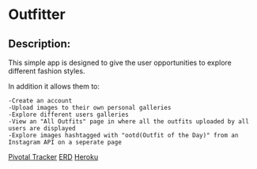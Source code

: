 # Outfitter

## Description:

This simple app is designed to give the user opportunities to explore different fashion styles.

In addition it allows them to:
```
-Create an account
-Upload images to their own personal galleries
-Explore different users galleries
-View an "All Outfits" page in where all the outfits uploaded by all users are displayed
-Explore images hashtagged with "ootd(Outfit of the Day)" from an Instagram API on a seperate page
```
[Pivotal Tracker](https://www.pivotaltracker.com/s/projects/1048022)
[ERD](https://github.com/isaacsaqib/Outfitter-/blob/master/erd.pdf)
[Heroku](http://intense-stream-2912.herokuapp.com/)

